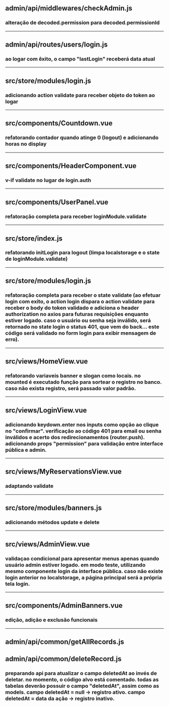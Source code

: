 ## admin/api/middlewares/checkAdmin.js
### alteração de decoded.permission para decoded.permissionId

<hr>

## admin/api/routes/users/login.js
### ao logar com êxito, o campo "lastLogin" receberá data atual

<hr>

## src/store/modules/login.js
### adicionando action validate para receber objeto do token ao logar

<hr>

## src/components/Countdown.vue
### refatorando contador quando atinge 0 (logout) e adicionando horas no display

<hr>

## src/components/HeaderComponent.vue
### v-if validate no lugar de login.auth

<hr>

## src/components/UserPanel.vue
### refatoração completa para receber loginModule.validate

<hr>

## src/store/index.js
### refatorando initLogin para logout (limpa localstorage e o state de loginModule.validate)

<hr>

## src/store/modules/login.js
### refatoração completa para receber o state validate (ao efetuar login com exito, o action login dispara o action validate para receber o body do token validado e adiciona o header authorization no axios para futuras requisições enquanto estiver logado. caso o usuário ou senha seja inválido, será retornado no state login o status 401, que vem do back... este código será validado no form login para exibir mensagem de erro).

<hr>

## src/views/HomeView.vue
### refatorando variaveis banner e slogan como locais. no mounted é executado função para sortear o registro no banco. caso não exista registro, será passado valor padrão.

<hr>

## src/views/LoginView.vue
### adicionando keydown.enter nos inputs como opção ao clique no "confirmar". verificação ao código 401 para email ou senha inválidos e acerto dos redirecionamentos (router.push). adicionando props "permission" para validação entre interface pública e admin.

<hr>

## src/views/MyReservationsView.vue
### adaptando validate

<hr>

## src/store/modules/banners.js
### adicionando métodos update e delete

<hr>

## src/views/AdminView.vue
### validaçao condicional para apresentar menus apenas quando usuário admin estiver logado. em modo teste, utilizando mesmo componente login da interface pública. caso não existe login anterior no localstorage, a página principal será a própria tela login.

<hr>

## src/components/AdminBanners.vue
### edição, adição e exclusão funcionais

<hr>

## admin/api/common/getAllRecords.js
## admin/api/common/deleteRecord.js
### preparando api para atualizar o campo deletedAt ao invés de deletar. no momento, o código alvo está comentado. todas as tabelas deverão possuir o campo "deletedAt", assim como as models. campo deletedAt = null -> registro ativo. campo deletedAt = data da ação -> registro inativo.
